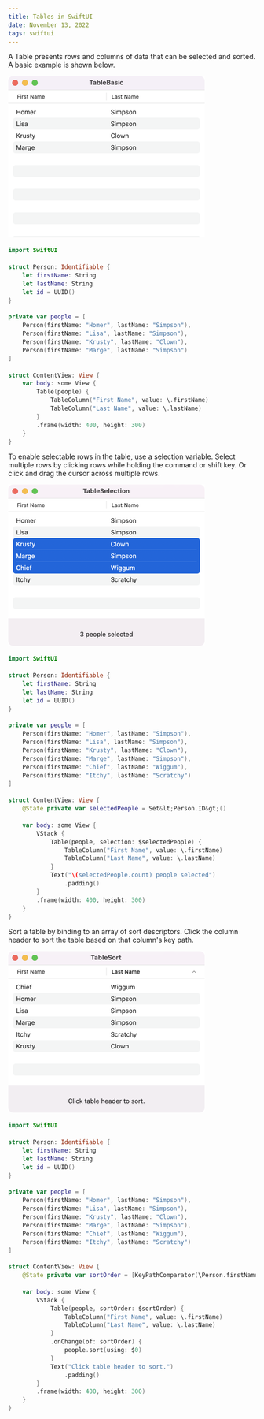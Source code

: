 ```yaml
---
title: Tables in SwiftUI
date: November 13, 2022
tags: swiftui
---
```


A Table presents rows and columns of data that can be selected and sorted. A basic example is shown below.

<p><img src="../../assets/images/swiftui-table1.png" style="max-width:400px;" alt="basic table"></p>

```swift
import SwiftUI

struct Person: Identifiable {
    let firstName: String
    let lastName: String
    let id = UUID()
}

private var people = [
    Person(firstName: "Homer", lastName: "Simpson"),
    Person(firstName: "Lisa", lastName: "Simpson"),
    Person(firstName: "Krusty", lastName: "Clown"),
    Person(firstName: "Marge", lastName: "Simpson")
]

struct ContentView: View {
    var body: some View {
        Table(people) {
            TableColumn("First Name", value: \.firstName)
            TableColumn("Last Name", value: \.lastName)
        }
        .frame(width: 400, height: 300)
    }
}
```

To enable selectable rows in the table, use a selection variable. Select multiple rows by clicking rows while holding the command or shift key. Or click and drag the cursor across multiple rows.

<p><img src="../../assets/images/swiftui-table2.png" style="max-width:400px;" alt="table selection"></p>

```swift
import SwiftUI

struct Person: Identifiable {
    let firstName: String
    let lastName: String
    let id = UUID()
}

private var people = [
    Person(firstName: "Homer", lastName: "Simpson"),
    Person(firstName: "Lisa", lastName: "Simpson"),
    Person(firstName: "Krusty", lastName: "Clown"),
    Person(firstName: "Marge", lastName: "Simpson"),
    Person(firstName: "Chief", lastName: "Wiggum"),
    Person(firstName: "Itchy", lastName: "Scratchy")
]

struct ContentView: View {
    @State private var selectedPeople = Set&lt;Person.ID&gt;()

    var body: some View {
        VStack {
            Table(people, selection: $selectedPeople) {
                TableColumn("First Name", value: \.firstName)
                TableColumn("Last Name", value: \.lastName)
            }
            Text("\(selectedPeople.count) people selected")
                .padding()
        }
        .frame(width: 400, height: 300)
    }
}
```

Sort a table by binding to an array of sort descriptors. Click the column header to sort the table based on that column's key path.

<p><img src="../../assets/images/swiftui-table3.png" style="max-width:400px;" alt="table sort"></p>

```swift
import SwiftUI

struct Person: Identifiable {
    let firstName: String
    let lastName: String
    let id = UUID()
}

private var people = [
    Person(firstName: "Homer", lastName: "Simpson"),
    Person(firstName: "Lisa", lastName: "Simpson"),
    Person(firstName: "Krusty", lastName: "Clown"),
    Person(firstName: "Marge", lastName: "Simpson"),
    Person(firstName: "Chief", lastName: "Wiggum"),
    Person(firstName: "Itchy", lastName: "Scratchy")
]

struct ContentView: View {
    @State private var sortOrder = [KeyPathComparator(\Person.firstName)]

    var body: some View {
        VStack {
            Table(people, sortOrder: $sortOrder) {
                TableColumn("First Name", value: \.firstName)
                TableColumn("Last Name", value: \.lastName)
            }
            .onChange(of: sortOrder) {
                people.sort(using: $0)
            }
            Text("Click table header to sort.")
                .padding()
        }
        .frame(width: 400, height: 300)
    }
}
```
